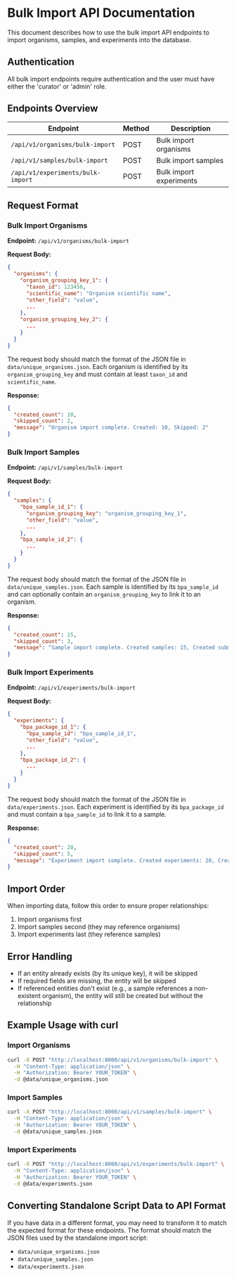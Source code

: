 # Bulk Import API Documentation

This document describes how to use the bulk import API endpoints to import organisms, samples, and experiments into the database.

## Authentication

All bulk import endpoints require authentication and the user must have either the 'curator' or 'admin' role.

## Endpoints Overview

| Endpoint | Method | Description |
|----------|--------|-------------|
| `/api/v1/organisms/bulk-import` | POST | Bulk import organisms |
| `/api/v1/samples/bulk-import` | POST | Bulk import samples |
| `/api/v1/experiments/bulk-import` | POST | Bulk import experiments |

## Request Format

### Bulk Import Organisms

**Endpoint:** `/api/v1/organisms/bulk-import`

**Request Body:**
```json
{
  "organisms": {
    "organism_grouping_key_1": {
      "taxon_id": 123456,
      "scientific_name": "Organism scientific name",
      "other_field": "value",
      ...
    },
    "organism_grouping_key_2": {
      ...
    }
  }
}
```

The request body should match the format of the JSON file in `data/unique_organisms.json`. Each organism is identified by its `organism_grouping_key` and must contain at least `taxon_id` and `scientific_name`.

**Response:**
```json
{
  "created_count": 10,
  "skipped_count": 2,
  "message": "Organism import complete. Created: 10, Skipped: 2"
}
```

### Bulk Import Samples

**Endpoint:** `/api/v1/samples/bulk-import`

**Request Body:**
```json
{
  "samples": {
    "bpa_sample_id_1": {
      "organism_grouping_key": "organism_grouping_key_1",
      "other_field": "value",
      ...
    },
    "bpa_sample_id_2": {
      ...
    }
  }
}
```

The request body should match the format of the JSON file in `data/unique_samples.json`. Each sample is identified by its `bpa_sample_id` and can optionally contain an `organism_grouping_key` to link it to an organism.

**Response:**
```json
{
  "created_count": 15,
  "skipped_count": 3,
  "message": "Sample import complete. Created samples: 15, Created submitted records: 15, Skipped: 3"
}
```

### Bulk Import Experiments

**Endpoint:** `/api/v1/experiments/bulk-import`

**Request Body:**
```json
{
  "experiments": {
    "bpa_package_id_1": {
      "bpa_sample_id": "bpa_sample_id_1",
      "other_field": "value",
      ...
    },
    "bpa_package_id_2": {
      ...
    }
  }
}
```

The request body should match the format of the JSON file in `data/experiments.json`. Each experiment is identified by its `bpa_package_id` and must contain a `bpa_sample_id` to link it to a sample.

**Response:**
```json
{
  "created_count": 20,
  "skipped_count": 5,
  "message": "Experiment import complete. Created experiments: 20, Created submitted records: 20, Skipped: 5"
}
```

## Import Order

When importing data, follow this order to ensure proper relationships:

1. Import organisms first
2. Import samples second (they may reference organisms)
3. Import experiments last (they reference samples)

## Error Handling

- If an entity already exists (by its unique key), it will be skipped
- If required fields are missing, the entity will be skipped
- If referenced entities don't exist (e.g., a sample references a non-existent organism), the entity will still be created but without the relationship

## Example Usage with curl

### Import Organisms
```bash
curl -X POST "http://localhost:8000/api/v1/organisms/bulk-import" \
  -H "Content-Type: application/json" \
  -H "Authorization: Bearer YOUR_TOKEN" \
  -d @data/unique_organisms.json
```

### Import Samples
```bash
curl -X POST "http://localhost:8000/api/v1/samples/bulk-import" \
  -H "Content-Type: application/json" \
  -H "Authorization: Bearer YOUR_TOKEN" \
  -d @data/unique_samples.json
```

### Import Experiments
```bash
curl -X POST "http://localhost:8000/api/v1/experiments/bulk-import" \
  -H "Content-Type: application/json" \
  -H "Authorization: Bearer YOUR_TOKEN" \
  -d @data/experiments.json
```

## Converting Standalone Script Data to API Format

If you have data in a different format, you may need to transform it to match the expected format for these endpoints. The format should match the JSON files used by the standalone import script:

- `data/unique_organisms.json`
- `data/unique_samples.json`
- `data/experiments.json`
